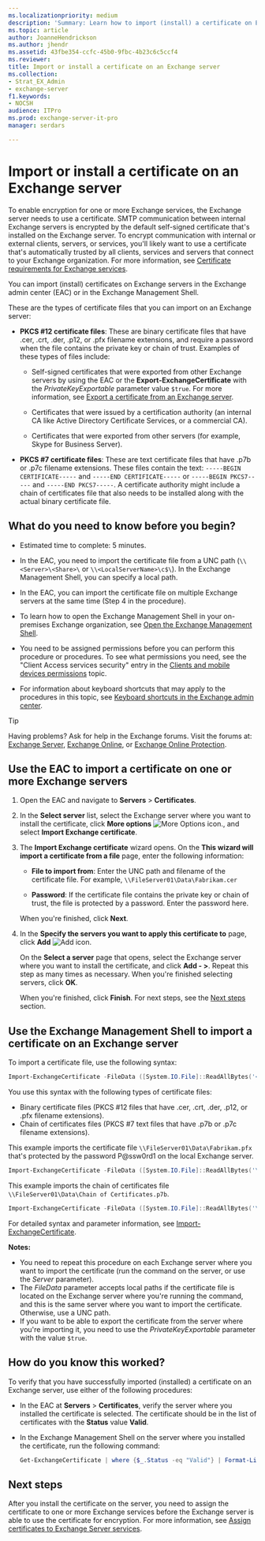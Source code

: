 ```yaml
---
ms.localizationpriority: medium
description: 'Summary: Learn how to import (install) a certificate on Exchange Server 2016 or Exchange Server 2019.'
ms.topic: article
author: JoanneHendrickson
ms.author: jhendr
ms.assetid: 43fbe354-ccfc-45b0-9fbc-4b23c6c5ccf4
ms.reviewer:
title: Import or install a certificate on an Exchange server
ms.collection:
- Strat_EX_Admin
- exchange-server
f1.keywords:
- NOCSH
audience: ITPro
ms.prod: exchange-server-it-pro
manager: serdars

---
```


# Import or install a certificate on an Exchange server

To enable encryption for one or more Exchange services, the Exchange server needs to use a certificate. SMTP communication between internal Exchange servers is encrypted by the default self-signed certificate that's installed on the Exchange server. To encrypt communication with internal or external clients, servers, or services, you'll likely want to use a certificate that's automatically trusted by all clients, services and servers that connect to your Exchange organization. For more information, see [Certificate requirements for Exchange services](certificates.md#certificate-requirements-for-exchange-services).

You can import (install) certificates on Exchange servers in the Exchange admin center (EAC) or in the Exchange Management Shell.

These are the types of certificate files that you can import on an Exchange server:

- **PKCS #12 certificate files**: These are binary certificate files that have .cer, .crt, .der, .p12, or .pfx filename extensions, and require a password when the file contains the private key or chain of trust. Examples of these types of files include:

  - Self-signed certificates that were exported from other Exchange servers by using the EAC or the **Export-ExchangeCertificate** with the _PrivateKeyExportable_ parameter value `$true`. For more information, see [Export a certificate from an Exchange server](export-certificates.md).

  - Certificates that were issued by a certification authority (an internal CA like Active Directory Certificate Services, or a commercial CA).

  - Certificates that were exported from other servers (for example, Skype for Business Server).

- **PKCS #7 certificate files**: These are text certificate files that have .p7b or .p7c filename extensions. These files contain the text: `-----BEGIN CERTIFICATE-----` and `-----END CERTIFICATE-----` or `-----BEGIN PKCS7-----` and `-----END PKCS7-----`. A certificate authority might include a chain of certificates file that also needs to be installed along with the actual binary certificate file.

## What do you need to know before you begin?

- Estimated time to complete: 5 minutes.

- In the EAC, you need to import the certificate file from a UNC path (`\\<Server>\<Share>\` or `\\<LocalServerName>\c$\`). In the Exchange Management Shell, you can specify a local path.

- In the EAC, you can import the certificate file on multiple Exchange servers at the same time (Step 4 in the procedure).

- To learn how to open the Exchange Management Shell in your on-premises Exchange organization, see [Open the Exchange Management Shell](/powershell/exchange/open-the-exchange-management-shell).

- You need to be assigned permissions before you can perform this procedure or procedures. To see what permissions you need, see the "Client Access services security" entry in the [Clients and mobile devices permissions](../../permissions/feature-permissions/client-and-mobile-device-permissions.md) topic.

- For information about keyboard shortcuts that may apply to the procedures in this topic, see [Keyboard shortcuts in the Exchange admin center](../../about-documentation/exchange-admin-center-keyboard-shortcuts.md).

> [!TIP]
> Having problems? Ask for help in the Exchange forums. Visit the forums at: [Exchange Server](https://social.technet.microsoft.com/forums/office/home?category=exchangeserver), [Exchange Online](https://social.technet.microsoft.com/forums/msonline/home?forum=onlineservicesexchange), or [Exchange Online Protection](https://social.technet.microsoft.com/forums/forefront/home?forum=FOPE).

## Use the EAC to import a certificate on one or more Exchange servers

1. Open the EAC and navigate to **Servers** \> **Certificates**.

2. In the **Select server** list, select the Exchange server where you want to install the certificate, click **More options** ![More Options icon.](../../media/ITPro_EAC_MoreOptionsIcon.png), and select **Import Exchange certificate**.

3. The **Import Exchange certificate** wizard opens. On the **This wizard will import a certificate from a file** page, enter the following information:

   - **File to import from**: Enter the UNC path and filename of the certificate file. For example, `\\FileServer01\Data\Fabrikam.cer`

   - **Password**: If the certificate file contains the private key or chain of trust, the file is protected by a password. Enter the password here.

   When you're finished, click **Next**.

4. In the **Specify the servers you want to apply this certificate to** page, click **Add** ![Add icon.](../../media/ITPro_EAC_AddIcon.png)

   On the **Select a server** page that opens, select the Exchange server where you want to install the certificate, and click **Add - \>**. Repeat this step as many times as necessary. When you're finished selecting servers, click **OK**.

   When you're finished, click **Finish**. For next steps, see the [Next steps](#next-steps) section.

## Use the Exchange Management Shell to import a certificate on an Exchange server

To import a certificate file, use the following syntax:

```PowerShell
Import-ExchangeCertificate -FileData ([System.IO.File]::ReadAllBytes('<FilePathOrUNCPath>')) [-Password (ConvertTo-SecureString -String '<Password> ' -AsPlainText -Force)] [-PrivateKeyExportable <$true | $false>] [-Server <ServerIdentity>]
```

You use this syntax with the following types of certificate files:

- Binary certificate files (PKCS #12 files that have .cer, .crt, .der, .p12, or .pfx filename extensions).
- Chain of certificates files (PKCS #7 text files that have .p7b or .p7c filename extensions).

This example imports the certificate file `\\FileServer01\Data\Fabrikam.pfx` that's protected by the password P@ssw0rd1 on the local Exchange server.

```PowerShell
Import-ExchangeCertificate -FileData ([System.IO.File]::ReadAllBytes('\\FileServer01\Data\Fabrikam.pfx')) -Password (ConvertTo-SecureString -String 'P@ssw0rd1' -AsPlainText -Force)
```

This example imports the chain of certificates file `\\FileServer01\Data\Chain of Certificates.p7b`.

```PowerShell
Import-ExchangeCertificate -FileData ([System.IO.File]::ReadAllBytes('\\FileServer01\Data\Chain of Certificates.p7b'))
```

For detailed syntax and parameter information, see [Import-ExchangeCertificate](/powershell/module/exchange/import-exchangecertificate).

**Notes:**

- You need to repeat this procedure on each Exchange server where you want to import the certificate (run the command on the server, or use the _Server_ parameter).
- The _FileData_ parameter accepts local paths if the certificate file is located on the Exchange server where you're running the command, and this is the same server where you want to import the certificate. Otherwise, use a UNC path.
- If you want to be able to export the certificate from the server where you're importing it, you need to use the _PrivateKeyExportable_ parameter with the value `$true`.

## How do you know this worked?

To verify that you have successfully imported (installed) a certificate on an Exchange server, use either of the following procedures:

- In the EAC at **Servers** \> **Certificates**, verify the server where you installed the certificate is selected. The certificate should be in the list of certificates with the **Status** value **Valid**.

- In the Exchange Management Shell on the server where you installed the certificate, run the following command:

  ```PowerShell
  Get-ExchangeCertificate | where {$_.Status -eq "Valid"} | Format-List FriendlyName,Subject,CertificateDomains,Thumbprint,NotBefore,NotAfter
  ```

## Next steps

After you install the certificate on the server, you need to assign the certificate to one or more Exchange services before the Exchange server is able to use the certificate for encryption. For more information, see [Assign certificates to Exchange Server services](assign-certificates-to-services.md).
